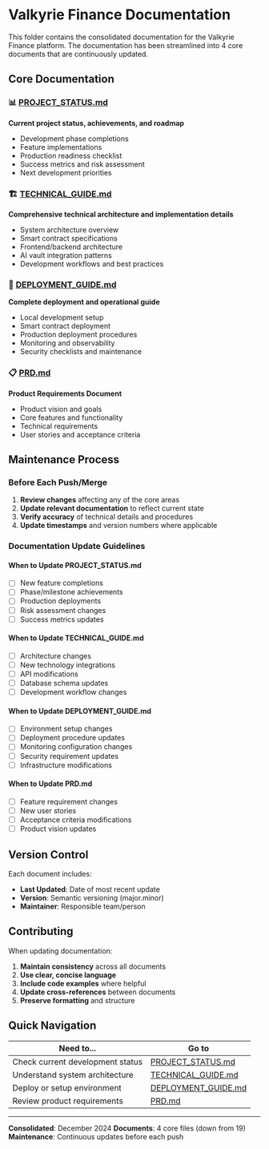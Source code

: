# Valkyrie Finance Documentation

This folder contains the consolidated documentation for the Valkyrie Finance platform. The documentation has been streamlined into 4 core documents that are continuously updated.

## Core Documentation

### 📊 [PROJECT_STATUS.md](./PROJECT_STATUS.md)

**Current project status, achievements, and roadmap**

- Development phase completions
- Feature implementations
- Production readiness checklist
- Success metrics and risk assessment
- Next development priorities

### 🏗️ [TECHNICAL_GUIDE.md](./TECHNICAL_GUIDE.md)

**Comprehensive technical architecture and implementation details**

- System architecture overview
- Smart contract specifications
- Frontend/backend architecture
- AI vault integration patterns
- Development workflows and best practices

### 🚀 [DEPLOYMENT_GUIDE.md](./DEPLOYMENT_GUIDE.md)

**Complete deployment and operational guide**

- Local development setup
- Smart contract deployment
- Production deployment procedures
- Monitoring and observability
- Security checklists and maintenance

### 📋 [PRD.md](./PRD.md)

**Product Requirements Document**

- Product vision and goals
- Core features and functionality
- Technical requirements
- User stories and acceptance criteria

## Maintenance Process

### Before Each Push/Merge

1. **Review changes** affecting any of the core areas
2. **Update relevant documentation** to reflect current state
3. **Verify accuracy** of technical details and procedures
4. **Update timestamps** and version numbers where applicable

### Documentation Update Guidelines

#### When to Update PROJECT_STATUS.md

- [ ] New feature completions
- [ ] Phase/milestone achievements
- [ ] Production deployments
- [ ] Risk assessment changes
- [ ] Success metrics updates

#### When to Update TECHNICAL_GUIDE.md

- [ ] Architecture changes
- [ ] New technology integrations
- [ ] API modifications
- [ ] Database schema updates
- [ ] Development workflow changes

#### When to Update DEPLOYMENT_GUIDE.md

- [ ] Environment setup changes
- [ ] Deployment procedure updates
- [ ] Monitoring configuration changes
- [ ] Security requirement updates
- [ ] Infrastructure modifications

#### When to Update PRD.md

- [ ] Feature requirement changes
- [ ] New user stories
- [ ] Acceptance criteria modifications
- [ ] Product vision updates

## Version Control

Each document includes:

- **Last Updated**: Date of most recent update
- **Version**: Semantic versioning (major.minor)
- **Maintainer**: Responsible team/person

## Contributing

When updating documentation:

1. **Maintain consistency** across all documents
2. **Use clear, concise language**
3. **Include code examples** where helpful
4. **Update cross-references** between documents
5. **Preserve formatting** and structure

## Quick Navigation

| Need to...                       | Go to                                        |
| -------------------------------- | -------------------------------------------- |
| Check current development status | [PROJECT_STATUS.md](./PROJECT_STATUS.md)     |
| Understand system architecture   | [TECHNICAL_GUIDE.md](./TECHNICAL_GUIDE.md)   |
| Deploy or setup environment      | [DEPLOYMENT_GUIDE.md](./DEPLOYMENT_GUIDE.md) |
| Review product requirements      | [PRD.md](./PRD.md)                           |

---

**Consolidated**: December 2024
**Documents**: 4 core files (down from 19)
**Maintenance**: Continuous updates before each push
